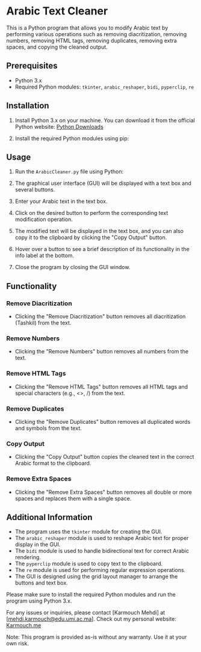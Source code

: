 # Arabic Text Cleaner

This is a Python program that allows you to modify Arabic text by performing various operations such as removing diacritization, removing numbers, removing HTML tags, removing duplicates, removing extra spaces, and copying the cleaned output.

## Prerequisites
- Python 3.x
- Required Python modules: `tkinter`, `arabic_reshaper`, `bidi`, `pyperclip`, `re`

## Installation
1. Install Python 3.x on your machine. You can download it from the official Python website: [Python Downloads](https://www.python.org/downloads/)

2. Install the required Python modules using pip:

## Usage
1. Run the `ArabicCleaner.py` file using Python:

2. The graphical user interface (GUI) will be displayed with a text box and several buttons.

3. Enter your Arabic text in the text box.

4. Click on the desired button to perform the corresponding text modification operation.

5. The modified text will be displayed in the text box, and you can also copy it to the clipboard by clicking the "Copy Output" button.

6. Hover over a button to see a brief description of its functionality in the info label at the bottom.

7. Close the program by closing the GUI window.

## Functionality

### Remove Diacritization
- Clicking the "Remove Diacritization" button removes all diacritization (Tashkil) from the text.

### Remove Numbers
- Clicking the "Remove Numbers" button removes all numbers from the text.

### Remove HTML Tags
- Clicking the "Remove HTML Tags" button removes all HTML tags and special characters (e.g., <>, /) from the text.

### Remove Duplicates
- Clicking the "Remove Duplicates" button removes all duplicated words and symbols from the text.

### Copy Output
- Clicking the "Copy Output" button copies the cleaned text in the correct Arabic format to the clipboard.

### Remove Extra Spaces
- Clicking the "Remove Extra Spaces" button removes all double or more spaces and replaces them with a single space.

## Additional Information
- The program uses the `tkinter` module for creating the GUI.
- The `arabic_reshaper` module is used to reshape Arabic text for proper display in the GUI.
- The `bidi` module is used to handle bidirectional text for correct Arabic rendering.
- The `pyperclip` module is used to copy text to the clipboard.
- The `re` module is used for performing regular expression operations.
- The GUI is designed using the grid layout manager to arrange the buttons and text box.

Please make sure to install the required Python modules and run the program using Python 3.x.

For any issues or inquiries, please contact [Karmouch Mehdi] at [mehdi.karmouch@edu.umi.ac.ma].
Check out my personal website: [Karmouch.me](https://karmouch.me)

Note: This program is provided as-is without any warranty. Use it at your own risk.
